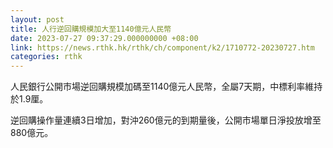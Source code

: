 ```yaml
---
layout: post
title: 人行逆回購規模加大至1140億元人民幣
date: 2023-07-27 09:37:29.000000000 +08:00
link: https://news.rthk.hk/rthk/ch/component/k2/1710772-20230727.htm
categories: rthk
---
```


人民銀行公開市場逆回購規模加碼至1140億元人民幣，全屬7天期，中標利率維持於1.9厘。

逆回購操作量連續3日增加，對沖260億元的到期量後，公開市場單日淨投放增至880億元。
